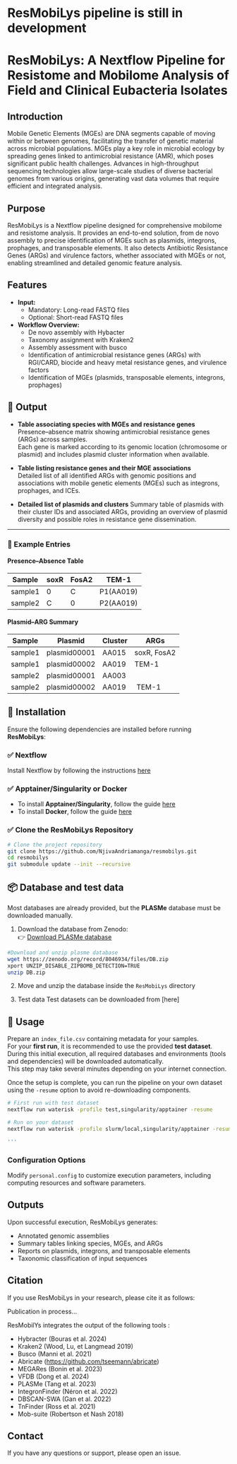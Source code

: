 
# **ResMobiLys pipeline is still in development**


# **ResMobiLys: A Nextflow Pipeline for Resistome and Mobilome Analysis of Field and Clinical Eubacteria Isolates**

## **Introduction**
Mobile Genetic Elements (MGEs) are DNA segments capable of moving within or between genomes, facilitating the transfer of genetic material across microbial populations. MGEs play a key role in microbial ecology by spreading genes linked to antimicrobial resistance (AMR), which poses significant public health challenges. Advances in high-throughput sequencing technologies allow large-scale studies of diverse bacterial genomes from various origins, generating vast data volumes that require efficient and integrated analysis.

## **Purpose**
ResMobiLys is a Nextflow pipeline designed for comprehensive mobilome and resistome analysis. It provides an end-to-end solution, from de novo assembly to precise identification of MGEs such as plasmids, integrons, prophages, and transposable elements. It also detects Antibiotic Resistance Genes (ARGs) and virulence factors, whether associated with MGEs or not, enabling streamlined and detailed genomic feature analysis.

## **Features**
- **Input:**
  - Mandatory: Long-read FASTQ files
  - Optional: Short-read FASTQ files
- **Workflow Overview:**
  - De novo assembly with Hybacter
  - Taxonomy assignment with Kraken2
  - Assembly assessment with busco
  - Identification of antimicrobial resistance genes (ARGs) with RGI/CARD, biocide and heavy metal resistance genes, and virulence factors
  - Identification of MGEs (plasmids, transposable elements, integrons, prophages)
## 🧬 Output

- **Table associating species with MGEs and resistance genes**  
  Presence–absence matrix showing antimicrobial resistance genes (ARGs) across samples.  
  Each gene is marked according to its genomic location (chromosome or plasmid) and includes plasmid cluster information when available.

- **Table listing resistance genes and their MGE associations**  
  Detailed list of all identified ARGs with genomic positions and associations with mobile genetic elements (MGEs) such as integrons, prophages, and ICEs.

- **Detailed list of plasmids and clusters**
  Summary table of plasmids with their cluster IDs and associated ARGs, providing an overview of plasmid diversity and possible roles in resistance gene dissemination.

---

### 🧾 Example Entries

#### Presence–Absence Table

| Sample  | soxR | FosA2 | TEM-1 |
|----------|------|-------|-------|
| sample1  | 0 | C | P1(AA019) |
| sample2  | C | 0 | P2(AA019) |

#### Plasmid–ARG Summary

| Sample  | Plasmid      | Cluster | ARGs         |
|----------|--------------|---------|--------------|
| sample1  | plasmid00001 | AA015   | soxR, FosA2  |
| sample1  | plasmid00002 | AA019   | TEM-1        |
| sample2  | plasmid00001 | AA003   |              |
| sample2  | plasmid00002 | AA019   | TEM-1        |


## 🚀 Installation

Ensure the following dependencies are installed before running **ResMobiLys**:

### ✅ Nextflow

Install Nextflow by following the instructions [here](https://www.nextflow.io/docs/latest/install.html)

### ✅ Apptainer/Singularity or Docker

- To install **Apptainer/Singularity**, follow the guide [here](https://apptainer.org/docs/admin/main/installation.html)
- To install **Docker**, follow the guide [here](https://www.docker.com/get-started/)

### ✅ Clone the ResMobiLys Repository

```bash
# Clone the project repository
git clone https://github.com/NjivaAndriamanga/resmobilys.git
cd resmobilys
git submodule update --init --recursive
```

## 📦 Database and test data

Most databases are already provided, but the **PLASMe** database must be downloaded manually.

1. Download the database from Zenodo:  
   👉 [Download PLASMe database](https://zenodo.org/record/8046934/files/DB.zip?download=1)
```bash
#Download and unzip plasme database
wget https://zenodo.org/record/8046934/files/DB.zip
xport UNZIP_DISABLE_ZIPBOMB_DETECTION=TRUE
unzip DB.zip
```

2. Move and unzip the database inside the `ResMobiLys` directory

3. Test data
Test datasets can be downloaded from [here]

## 🚀 **Usage**

Prepare an `index_file.csv` containing metadata for your samples.  
For your **first run**, it is recommended to use the provided **test dataset**.  
During this initial execution, all required databases and environments (tools and dependencies) will be downloaded automatically.  
This step may take several minutes depending on your internet connection.

Once the setup is complete, you can run the pipeline on your own dataset using the `-resume` option to avoid re-downloading components.

```bash
# First run with test dataset
nextflow run waterisk -profile test,singularity/apptainer -resume

# Run on your dataset
nextflow run waterisk -profile slurm/local,singularity/apptainer -resume -c waterisk/personal.config -resume

'''
```
### **Configuration Options**
Modify `personal.config` to customize execution parameters, including computing resources and software parameters.

## **Outputs**
Upon successful execution, ResMobiLys generates:
- Annotated genomic assemblies
- Summary tables linking species, MGEs, and ARGs
- Reports on plasmids, integrons, and transposable elements
- Taxonomic classification of input sequences

## **Citation**
If you use ResMobiLys in your research, please cite it as follows:

Publication in process...

 ResMobilYs integrates the output of the following tools :
- Hybracter (Bouras et al. 2024)
- Kraken2 (Wood, Lu, et Langmead 2019)
- Busco (Manni et al. 2021)
- Abricate (https://github.com/tseemann/abricate)
- MEGARes (Bonin et al. 2023)
- VFDB (Dong et al. 2024)
- PLASMe (Tang et al. 2023)
- IntegronFinder (Néron et al. 2022)
- DBSCAN-SWA (Gan et al. 2022)
- TnFinder (Ross et al. 2021)
- Mob-suite (Robertson et Nash 2018)
## **Contact**
If you have any questions or support, please open an issue.
